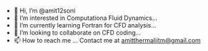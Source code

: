 - 👋 Hi, I’m @amit12soni
- 👀 I’m interested in Computationa Fluid Dynamics...
- 🌱 I’m currently learning Fortran for CFD analysis...
- 💞️ I’m looking to collaborate on CFD coding...
- 📫 How to reach me ...
 Contact me at amitthermaliitm@gmail.com
<!---
amit12soni/amit12soni is a ✨ special ✨ repository because its `README.md` (this file) appears on your GitHub profile.
You can click the Preview link to take a look at your changes.
--->
